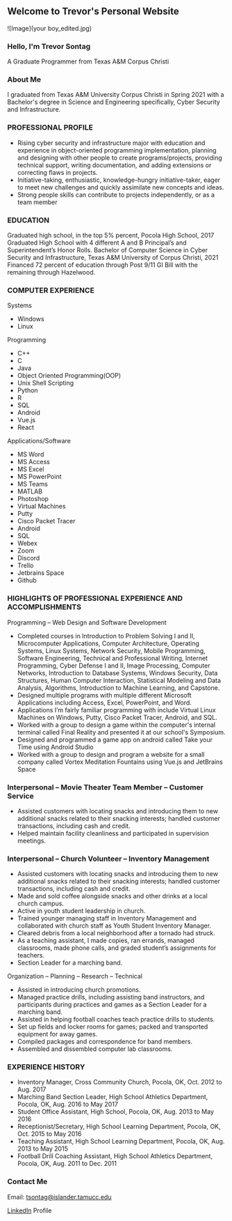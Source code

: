 ## Welcome to Trevor's Personal Website

![Image](your boy_edited.jpg)

### Hello, I'm Trevor Sontag
A Graduate Programmer from Texas A&M Corpus Christi

### About Me

I graduated from Texas A&M University Corpus Christi in Spring 2021 with a Bachelor's degree in Science and Engineering specifically, Cyber Security and Infrastructure.

### PROFESSIONAL PROFILE

- Rising cyber security and infrastructure major with education and experience in object-oriented programming implementation, planning and designing with other people to create programs/projects, providing technical support, writing documentation, and adding extensions or correcting flaws in projects.
- Initiative-taking, enthusiastic, knowledge-hungry initiative-taker, eager to meet new challenges and quickly assimilate new concepts and ideas.
- Strong people skills can contribute to projects independently, or as a team member

### EDUCATION

Graduated high school, in the top 5% percent, Pocola High School, 2017
Graduated High School with 4 different A and B Principal’s and Superintendent’s Honor Rolls.
Bachelor of Computer Science in Cyber Security and Infrastructure, Texas A&M University of Corpus Christi, 2021
Financed 72 percent of education through Post 9/11 GI Bill with the remaining through Hazelwood.

### COMPUTER EXPERIENCE

Systems
- Windows
- Linux

Programming
- C++
- C
- Java
- Object Oriented Programming(OOP)
- Unix Shell Scripting
- Python
- R
- SQL
- Android
- Vue.js
- React

Applications/Software
- MS Word
- MS Access
- MS Excel
- MS PowerPoint
- MS Teams
- MATLAB
- Photoshop
- Virtual Machines
- Putty
- Cisco Packet Tracer
- Android
- SQL
- Webex
- Zoom
- Discord
- Trello
- Jetbrains Space
- Github

### HIGHLIGHTS OF PROFESSIONAL EXPERIENCE AND ACCOMPLISHMENTS

Programming – Web Design and Software Development
- Completed courses in Introduction to Problem Solving I and II, Microcomputer Applications, Computer Architecture, Operating Systems, Linux Systems, Network Security, Mobile Programming, Software Engineering, Technical and Professional Writing, Internet Programming, Cyber Defense I and II, Image Processing, Computer Networks, Introduction to Database Systems, Windows Security, Data Structures, Human Computer Interaction, Statistical Modeling and Data Analysis, Algorithms, Introduction to Machine Learning, and Capstone.
- Designed multiple programs with multiple different Microsoft Applications including Access, Excel, PowerPoint, and Word.
- Applications I’m fairly familiar programming with include Virtual Linux Machines on Windows, Putty, Cisco Packet Tracer, Android, and SQL.
- Worked with a group to design a game within the computer's internal terminal called Final Reality and presented it at our school's Symposium. 
- Designed and programmed a game app on android called Take your Time using Android Studio
- Worked with a group to design and program a website for a small company called Vortex Meditation Fountains using Vue.js and JetBrains Space 

### Interpersonal – Movie Theater Team Member – Customer Service

- Assisted customers with locating snacks and introducing them to new additional snacks related to their snacking interests; handled customer transactions, including cash and credit.
- Helped maintain facility cleanliness and participated in supervision meetings.

### Interpersonal – Church Volunteer – Inventory Management

- Assisted customers with locating snacks and introducing them to new additional snacks related to their snacking interests; handled customer transactions, including cash and credit.
- Made and sold coffee alongside snacks and other drinks at a local church campus.
- Active in youth student leadership in church.
- Trained younger managing staff in Inventory Management and collaborated with church staff as Youth Student Inventory Manager.
- Cleared debris from a local neighborhood after a tornado had struck.
- As a teaching assistant, I made copies, ran errands, managed classrooms, made phone calls, and graded student’s assignments for teachers.
- Section Leader for a marching band.

Organization – Planning – Research – Technical
- Assisted in introducing church promotions.
- Managed practice drills, including assisting band instructors, and participants during practices and games as a Section Leader for a marching band.
- Assisted in helping football coaches teach practice drills to students.
- Set up fields and locker rooms for games; packed and transported equipment for away games.
- Compiled packages and correspondence for band members.
- Assembled and dissembled computer lab classrooms.

### EXPERIENCE HISTORY

- Inventory Manager, Cross Community Church, Pocola, OK, Oct. 2012 to Aug. 2017
- Marching Band Section Leader, High School Athletics Department, Pocola, OK, Aug. 2016 to May 2017
- Student Office Assistant, High School, Pocola, OK, Aug. 2013 to May 2016
- Receptionist/Secretary, High School Learning Department, Pocola, OK, Oct. 2015 to May 2016
- Teaching Assistant, High School Learning Department, Pocola, OK, Aug. 2013 to May 2015
- Football Drill Coaching Assistant, High School Athletics Department, Pocola, OK, Aug. 2011 to Dec. 2011

### Contact Me

Email: tsontag@islander.tamucc.edu

[LinkedIn](https://www.linkedin.com/in/trevor-sontag-1b06571b7/) Profile

